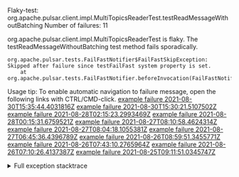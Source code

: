         
Flaky-test: org.apache.pulsar.client.impl.MultiTopicsReaderTest.testReadMessageWithoutBatching
Number of failures: 11

org.apache.pulsar.client.impl.MultiTopicsReaderTest is flaky. The testReadMessageWithoutBatching test method fails sporadically.

```
org.apache.pulsar.tests.FailFastNotifier$FailFastSkipException: Skipped after failure since testFailFast system property is set.
	at org.apache.pulsar.tests.FailFastNotifier.beforeInvocation(FailFastNotifier.java:88)

```

Usage tip: To enable automatic navigation to failure message, open the following links with CTRL/CMD-click.
[example failure 2021-08-30T15:35:44.4031816Z](https://github.com/apache/pulsar/runs/3463119398?check_suite_focus=true#step:9:4259)
[example failure 2021-08-30T15:30:21.5107502Z](https://github.com/apache/pulsar/runs/3463119398?check_suite_focus=true#step:9:1873)
[example failure 2021-08-28T02:15:23.2993469Z](https://github.com/apache/pulsar/runs/3448473880?check_suite_focus=true#step:9:3256)
[example failure 2021-08-28T00:15:31.6759521Z](https://github.com/apache/pulsar/runs/3447917315?check_suite_focus=true#step:9:2624)
[example failure 2021-08-27T08:10:58.4624314Z](https://github.com/apache/pulsar/runs/3440980370?check_suite_focus=true#step:9:3323)
[example failure 2021-08-27T08:04:18.1055381Z](https://github.com/apache/pulsar/runs/3440855241?check_suite_focus=true#step:9:3248)
[example failure 2021-08-27T06:45:36.4396789Z](https://github.com/apache/pulsar/runs/3440411158?check_suite_focus=true#step:9:3249)
[example failure 2021-08-26T08:59:51.3455771Z](https://github.com/apache/pulsar/runs/3430539961?check_suite_focus=true#step:9:3958)
[example failure 2021-08-26T07:43:10.2765964Z](https://github.com/apache/pulsar/runs/3429972501?check_suite_focus=true#step:9:1880)
[example failure 2021-08-26T07:10:26.4137387Z](https://github.com/apache/pulsar/runs/3429892136?check_suite_focus=true#step:9:3310)
[example failure 2021-08-25T09:11:51.0345747Z](https://github.com/apache/pulsar/runs/3420085427?check_suite_focus=true#step:10:3214)


<details>
<summary>Full exception stacktrace</summary>
<code><pre>
org.apache.pulsar.tests.FailFastNotifier$FailFastSkipException: Skipped after failure since testFailFast system property is set.
	at org.apache.pulsar.tests.FailFastNotifier.beforeInvocation(FailFastNotifier.java:88)

</pre></code>
</details>

